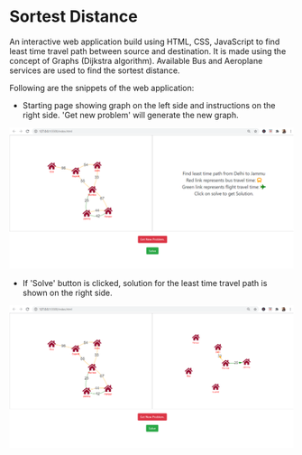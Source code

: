 # Sortest Distance

An interactive web application build using HTML, CSS, JavaScript to find least time travel path between source and destination. 
It is made using the concept of Graphs (Dijkstra algorithm). 
Available Bus and Aeroplane services are used to find the sortest distance.

Following are the snippets of the web application:
* Starting page showing graph on the left side and instructions on the right side. 'Get new problem' will generate the new graph.

![](https://github.com/AkankshaAgg/LeastTimeTravel/blob/master/images/1.png)

* If 'Solve' button is clicked, solution for the least time travel path is shown on the right side.

![](https://github.com/AkankshaAgg/LeastTimeTravel/blob/master/images/2.png)
